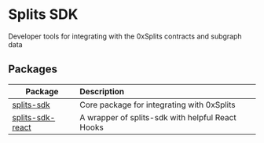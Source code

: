 # Splits SDK

Developer tools for integrating with the 0xSplits contracts and subgraph data

## Packages
| Package                                                   | Description                                                                                                            |
|-----------------------------------------------------------|:-----------------------------------------------------------------------------------------------------------------------|
| [splits-sdk](/packages/splits-sdk)  | Core package for integrating with 0xSplits                                                                           |
| [splits-sdk-react](/packages/splits-sdk-react)      | A wrapper of splits-sdk with helpful React Hooks                                                                    |
